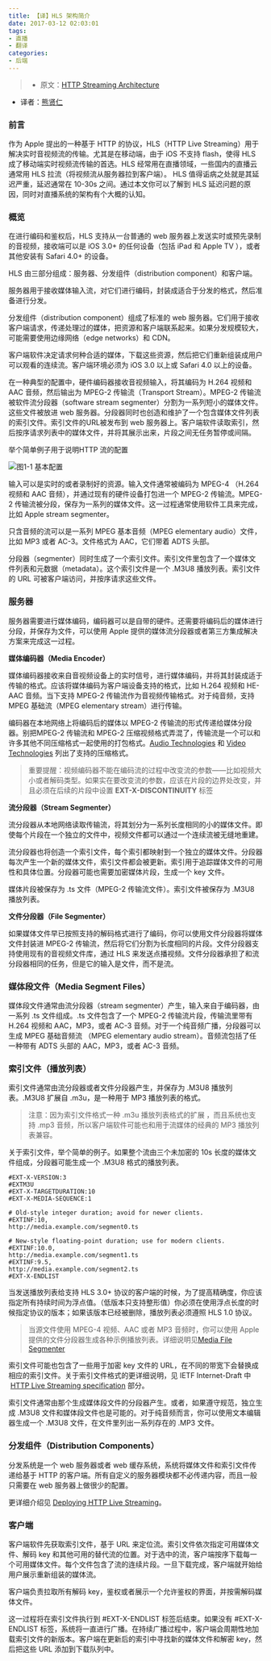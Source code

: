 ```yaml
---
title: 【译】HLS 架构简介
date: 2017-03-12 02:03:01
tags:
- 直播
- 翻译
categories:
- 后端
---
```


> - 原文：[HTTP Streaming Architecture](https://developer.apple.com/library/content/documentation/NetworkingInternet/Conceptual/StreamingMediaGuide/HTTPStreamingArchitecture/HTTPStreamingArchitecture.html)
- 译者：[熊贤仁](http://frankxiong.xyz)

### 前言
作为 Apple 提出的一种基于 HTTP 的协议，HLS（HTTP Live Streaming）用于解决实时音视频流的传输。尤其是在移动端，由于 iOS 不支持 flash，使得 HLS 成了移动端实时视频流传输的首选。HLS 经常用在直播领域，一些国内的直播云通常用 HLS 拉流（将视频流从服务器拉到客户端）。 HLS 值得诟病之处就是其延迟严重，延迟通常在 10-30s 之间。通过本文你可以了解到 HLS 延迟问题的原因，同时对直播系统的架构有个大概的认知。   

### 概览
在进行编码和鉴权后，HLS 支持从一台普通的 web 服务器上发送实时或预先录制的音视频，接收端可以是 iOS 3.0+ 的任何设备（包括 iPad 和 Apple TV ），或者其他安装有 Safari 4.0+ 的设备。

HLS 由三部分组成：服务器、分发组件（distribution component）和客户端。

服务器用于接收媒体输入流，对它们进行编码，封装成适合于分发的格式，然后准备进行分发。

分发组件（distribution component）组成了标准的 web 服务器。它们用于接收客户端请求，传递处理过的媒体，把资源和客户端联系起来。如果分发规模较大，可能需要使用边缘网络（edge networks）和 CDN。

客户端软件决定请求何种合适的媒体，下载这些资源，然后把它们重新组装成用户可以观看的连续流。客户端环境必须为 iOS 3.0 以上或 Safari 4.0 以上的设备。

在一种典型的配置中，硬件编码器接收音视频输入，将其编码为 H.264 视频和 AAC 音频，然后输出为 MPEG-2 传输流（Transport Stream）。MPEG-2 传输流被软件流分段器（software stream segmenter）分割为一系列短小的媒体文件。这些文件被放进 web 服务器。分段器同时也创造和维护了一个包含媒体文件列表的索引文件。索引文件的URL被发布到 web 服务器上。客户端软件读取索引，然后按序请求列表中的媒体文件，并将其展示出来，片段之间无任务暂停或间隔。

举个简单例子用于说明HTTP 流的配置

![图1-1 基本配置](http://upload-images.jianshu.io/upload_images/192464-85b661e237015e11.png?imageMogr2/auto-orient/strip%7CimageView2/2/w/1240)

输入可以是实时的或者录制好的资源。输入文件通常被编码为 MPEG-4 （H.264 视频和 AAC 音频），并通过现有的硬件设备打包进一个 MPEG-2 传输流。MPEG-2 传输流被分段，保存为一系列的媒体文件。这一过程通常使用软件工具来完成，比如 Apple stream segmenter。

只含音频的流可以是一系列 MPEG 基本音频（MPEG elementary audio）文件，比如 MP3 或者 AC-3。文件格式为 AAC，它们带着 ADTS 头部。

分段器（segmenter）同时生成了一个索引文件。索引文件里包含了一个媒体文件列表和元数据（metadata）。这个索引文件是一个 .M3U8 播放列表。索引文件的 URL 可被客户端访问，并按序请求这些文件。

### 服务器
服务器需要进行媒体编码，编码器可以是自带的硬件。还需要将编码后的媒体进行分段，并保存为文件，可以使用 Apple 提供的媒体流分段器或者第三方集成解决方案来完成这一过程。

**媒体编码器（Media Encoder）**

媒体编码器接收来自音视频设备上的实时信号，进行媒体编码，并将其封装成适于传输的格式。应该将媒体编码为客户端设备支持的格式，比如 H.264 视频和 HE-AAC 音频。当下支持 MPEG-2 传输流作为音视频传输格式。对于纯音频，支持 MPEG 基础流（MPEG elementary stream）进行传输。

编码器在本地网络上将编码后的媒体以 MPEG-2 传输流的形式传递给媒体分段器。别把MPEG-2 传输流和 MPEG-2 压缩视频格式弄混了，传输流是一个可以和许多其他不同压缩格式一起使用的打包格式。[Audio Technologies](https://developer.apple.com/library/content/documentation/Miscellaneous/Conceptual/iPhoneOSTechOverview/MediaLayer/MediaLayer.html#//apple_ref/doc/uid/TP40007898-CH9-SW2) 和 [Video Technologies](https://developer.apple.com/library/content/documentation/Miscellaneous/Conceptual/iPhoneOSTechOverview/MediaLayer/MediaLayer.html#//apple_ref/doc/uid/TP40007898-CH9-SW6) 列出了支持的压缩格式。
> 重要提醒：视频编码器不能在编码流的过程中改变流的参数——比如视频大小或者解码类型。如果实在要改变流的参数，应该在片段的边界处改变，并且必须在后续的片段中设置 **EXT-X-DISCONTINUITY** 标签

**流分段器（Stream Segmenter）**

流分段器从本地网络读取传输流，将其划分为一系列长度相同的小的媒体文件。即使每个片段在一个独立的文件中，视频文件都可以通过一个连续流被无缝地重建。

流分段器也将创造一个索引文件，每个索引都映射到一个独立的媒体文件。分段器每次产生一个新的媒体文件，索引文件都会被更新。索引用于追踪媒体文件的可用性和具体位置。分段器可能也需要加密媒体片段，生成一个 key 文件。

媒体片段被保存为 .ts 文件（MPEG-2 传输流文件）。索引文件被保存为 .M3U8 播放列表。

**文件分段器（File Segmenter）**

如果媒体文件早已按照支持的解码格式进行了编码，你可以使用文件分段器将媒体文件封装进 MPEG-2 传输流，然后将它们分割为长度相同的片段。文件分段器支持使用现有的音视频文件库，通过 HLS 来发送点播视频。文件分段器承担了和流分段器相同的任务，但是它的输入是文件，而不是流。

### 媒体段文件（Media Segment Files）
媒体段文件通常由流分段器（stream segmenter）产生，输入来自于编码器，由一系列 .ts 文件组成。.ts 文件包含了一个 MPEG-2 传输流片段，传输流里带有 H.264 视频和 AAC，MP3，或者 AC-3 音频。对于一个纯音频广播，分段器可以生成 MPEG 基础音频流 （MPEG elementary audio stream）。音频流包括了任一种带有 ADTS 头部的 AAC，MP3，或者 AC-3 音频。

### 索引文件（播放列表）
 索引文件通常由流分段器或者文件分段器产生，并保存为 .M3U8 播放列表。.M3U8 扩展自 .m3u，是一种用于 MP3 播放列表的格式。
> 注意：因为索引文件格式一种 .m3u 播放列表格式的扩展 ，而且系统也支持 .mp3 音频，所以客户端软件可能也和用于流媒体的经典的 MP3 播放列表兼容。

关于索引文件，举个简单的例子。如果整个流由三个未加密的 10s 长度的媒体文件组成，分段器可能生成一个 .M3U8 格式的播放列表。
```
#EXT-X-VERSION:3
#EXTM3U
#EXT-X-TARGETDURATION:10
#EXT-X-MEDIA-SEQUENCE:1

# Old-style integer duration; avoid for newer clients.
#EXTINF:10,
http://media.example.com/segment0.ts

# New-style floating-point duration; use for modern clients.
#EXTINF:10.0,
http://media.example.com/segment1.ts
#EXTINF:9.5,
http://media.example.com/segment2.ts
#EXT-X-ENDLIST
```
当发送播放列表给支持 HLS 3.0+ 协议的客户端的时候，为了提高精确度，你应该指定所有持续时间为浮点值。（低版本只支持整形值）你必须在使用浮点长度的时候指定协议的版本；如果该版本已经被删除，播放列表必须遵照 HLS 1.0 协议。
> 当源文件使用 MPEG-4 视频、AAC 或者 MP3 音频时，你可以使用 Apple 提供的文件分段器生成各种示例播放列表。详细说明见[Media File Segmenter](https://developer.apple.com/library/content/documentation/NetworkingInternet/Conceptual/StreamingMediaGuide/UsingHTTPLiveStreaming/UsingHTTPLiveStreaming.html#//apple_ref/doc/uid/TP40008332-CH102-SW7)

索引文件可能也包含了一些用于加密 key 文件的 URL，在不同的带宽下会替换成相应的索引文件。关于索引文件格式的更详细说明，见 IETF Internet-Draft 中  [HTTP Live Streaming specification](http://tools.ietf.org/html/draft-pantos-http-live-streaming) 部分。

索引文件通常由那个生成媒体段文件的分段器产生。或者，如果遵守规范，独立生成 .M3U8 文件和媒体段文件也是可能的。对于纯音频而言，你可以使用文本编辑器生成一个 .M3U8 文件，在文件里列出一系列存在的 .MP3 文件。

### 分发组件（Distribution Components）
分发系统是一个 web 服务器或者 web 缓存系统，系统将媒体文件和索引文件传递给基于 HTTP 的客户端。所有自定义的服务器模块都不必传递内容，而且一般只需要在 web 服务器上做很少的配置。

更详细介绍见 [Deploying HTTP Live Streaming](https://developer.apple.com/library/content/documentation/NetworkingInternet/Conceptual/StreamingMediaGuide/DeployingHTTPLiveStreaming/DeployingHTTPLiveStreaming.html#//apple_ref/doc/uid/TP40008332-CH2-SW3)。

### 客户端
客户端软件先获取索引文件，基于 URL 来定位流。索引文件依次指定可用媒体文件、解码 key 和其他可用的替代流的位置。对于选中的流，客户端按序下载每一个可用媒体文件。每个文件包含了流的连续片段。一旦下载完成，客户端就开始给用户展示重新组装的媒体流。

客户端负责拉取所有解码 key，鉴权或者展示一个允许鉴权的界面，并按需解码媒体文件。

这一过程将在索引文件执行到 #EXT-X-ENDLIST 标签后结束。如果没有  #EXT-X-ENDLIST 标签，系统将一直进行广播。在持续广播过程中，客户端会周期性地加载索引文件的新版本。客户端在更新后的索引中寻找新的媒体文件和解密 key，然后把这些 URL 添加到下载队列中。
